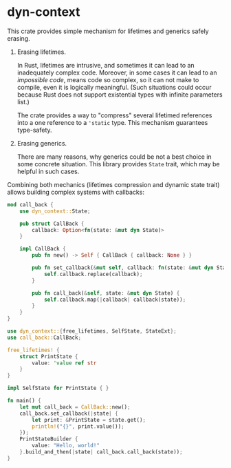 # dyn-context

This crate provides simple mechanism for lifetimes and generics safely erasing.

1. Erasing lifetimes.

   In Rust, lifetimes are intrusive, and sometimes it can lead to
   an inadequately complex code. Moreover, in some cases it can lead to an _impossible code_,
   means code so complex, so it can not make to compile, even it is logically meaningful.
   (Such situations could occur because Rust does not support existential types
   with infinite parameters list.)

   The crate provides a way to "compress" several lifetimed references into a one reference
   to a `'static` type. This mechanism guarantees type-safety.

2. Erasing generics.

   There are many reasons, why generics could be not a best choice in some concrete situation.
   This library provides `State` trait, which may be helpful in such cases.

Combining both mechanics (lifetimes compression and dynamic state trait)
allows building complex systems with callbacks:
```rust
mod call_back {
    use dyn_context::State;

    pub struct CallBack {
        callback: Option<fn(state: &mut dyn State)>
    }

    impl CallBack {
        pub fn new() -> Self { CallBack { callback: None } }

        pub fn set_callback(&mut self, callback: fn(state: &mut dyn State)) {
            self.callback.replace(callback);
        }

        pub fn call_back(&self, state: &mut dyn State) {
            self.callback.map(|callback| callback(state));
        }
    }
}

use dyn_context::{free_lifetimes, SelfState, StateExt};
use call_back::CallBack;

free_lifetimes! {
    struct PrintState {
        value: 'value ref str
    }
}

impl SelfState for PrintState { }

fn main() {
    let mut call_back = CallBack::new();
    call_back.set_callback(|state| {
        let print: &PrintState = state.get();
        println!("{}", print.value());
    });
    PrintStateBuilder {
        value: "Hello, world!"
    }.build_and_then(|state| call_back.call_back(state));
}
```
